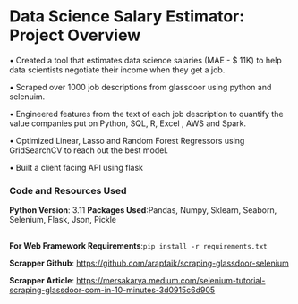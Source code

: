# Data Science Salary Estimator: Project Overview
•	Created a tool that estimates data science salaries (MAE - $ 11K) to help data scientists negotiate their income when they get a job.

•	Scraped over 1000 job descriptions from glassdoor using python and selenuim.

•	Engineered features from the text of each job description to quantify the value companies put on Python, SQL, R, Excel , AWS and Spark.

•	Optimized Linear, Lasso and Random Forest Regressors using GridSearchCV to reach out the best model.

•	Built a client facing API using flask

### Code and Resources Used

**Python Version**: 3.11
**Packages Used**:Pandas, Numpy, Sklearn, Seaborn, Selenium, Flask, Json, Pickle
##
**For Web Framework Requirements**:`pip install -r requirements.txt`

**Scrapper Github**: https://github.com/arapfaik/scraping-glassdoor-selenium

**Scrapper Article**: https://mersakarya.medium.com/selenium-tutorial-scraping-glassdoor-com-in-10-minutes-3d0915c6d905

